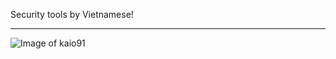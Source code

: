 Security tools by Vietnamese!

*****

![Image of kaio91](https://images.sex.com/images/pinporn/2016/11/07/300/16863230.gif) 